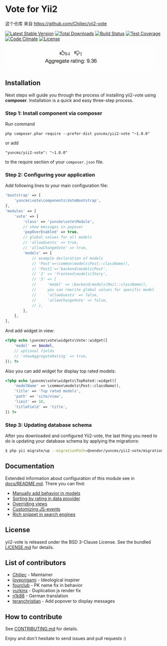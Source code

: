# Vote for Yii2
这个仓库 来自 https://github.com/Chiliec/yii2-vote

[![Latest Stable Version](https://poser.pugx.org/yuncms/yii2-vote/v/stable.svg)](https://packagist.org/packages/yuncms/yii2-vote) [![Total Downloads](https://poser.pugx.org/yuncms/yii2-vote/downloads.svg)](https://packagist.org/packages/yuncms/yii2-vote) [![Build Status](https://travis-ci.org/yuncms/yii2-vote.svg?branch=master)](https://travis-ci.org/yuncms/yii2-vote) [![Test Coverage](https://codeclimate.com/github/yuncms/yii2-vote/badges/coverage.svg)](https://codeclimate.com/github/yuncms/yii2-vote/coverage) [![Code Climate](https://codeclimate.com/github/yuncms/yii2-vote/badges/gpa.svg)](https://codeclimate.com/github/yuncms/yii2-vote) [![License](https://poser.pugx.org/yuncms/yii2-vote/license.svg)](https://packagist.org/packages/yuncms/yii2-vote)

![How yii2-vote works](https://raw.githubusercontent.com/Chiliec/yii2-vote/master/docs/showcase.gif)

## Installation

Next steps will guide you through the process of installing yii2-vote using **composer**. Installation is a quick and easy three-step process.

### Step 1: Install component via composer

Run command

```
php composer.phar require --prefer-dist yuncms/yii2-vote "~1.0.0"
```

or add

```
"yuncms/yii2-vote": "~1.0.0"
```

to the require section of your `composer.json` file.


### Step 2: Configuring your application

Add following lines to your main configuration file:

```php
'bootstrap' => [
    'yuncms\vote\components\VoteBootstrap',
],
'modules' => [
    'vote' => [
        'class' => 'yuncms\vote\Module',
        // show messages in popover
        'popOverEnabled' => true,
        // global values for all models
        // 'allowGuests' => true,
        // 'allowChangeVote' => true,
        'models' => [
        	// example declaration of models
            // 'Post'=>\common\models\Post::className(),
            // 'Post1'=>'backend\models\Post',
            // '2' => 'frontend\models\Story',
            // '3' => [
            //     'model' => \backend\models\Mail::className(),
            //     you can rewrite global values for specific model
            //     'allowGuests' => false,
            //     'allowChangeVote' => false,
            // ],
        ],      
    ],
],
```

And add widget in view:

```php
<?php echo \yuncms\vote\widgets\Vote::widget([
    'model' => $model,
    // optional fields
    // 'showAggregateRating' => true,
]); ?>
```

Also you can add widget for display top rated models:

```php
<?php echo \yuncms\vote\widgets\TopRated::widget([
    'modelName' => \common\models\Post::className(),
    'title' => 'Top rated models',
    'path' => 'site/view',
    'limit' => 10,
    'titleField' => 'title',
]) ?>
```

### Step 3: Updating database schema

After you downloaded and configured Yii2-vote, the last thing you need to do is updating your database schema by applying the migrations:

```bash
$ php yii migrate/up --migrationPath=@vendor/yuncms/yii2-vote/migrations
```

## Documentation

Extended information about configuration of this module see in [docs/README.md](https://github.com/yuncms/yii2-vote/blob/master/docs/README.md). There you can find:
* [Manually add behavior in models](https://github.com/Chiliec/yii2-vote/blob/master/docs/README.md#manually-add-behavior-in-models)
* [Sorting by rating in data provider](https://github.com/Chiliec/yii2-vote/blob/master/docs/README.md#sorting-by-rating-in-data-provider)
* [Overriding views](https://github.com/Chiliec/yii2-vote/blob/master/docs/README.md#overriding-views)
* [Customizing JS-events](https://github.com/Chiliec/yii2-vote/blob/master/docs/README.md#customizing-js-events)
* [Rich snippet in search engines](https://github.com/Chiliec/yii2-vote/blob/master/docs/README.md#rich-snippet-in-search-engines)

## License

yii2-vote is released under the BSD 3-Clause License. See the bundled [LICENSE.md](https://github.com/Chiliec/yii2-vote/blob/master/LICENSE.md) for details.

## List of contributors

* [Chiliec](https://github.com/Chiliec) - Maintainer
* [loveorigami](https://github.com/loveorigami) - Ideological inspirer
* [fourclub](https://github.com/fourclub) - PK name fix in behavior
* [yurkinx](https://github.com/yurkinx) - Duplication js render fix
* [n1k88](https://github.com/n1k88) - German translation
* [teranchristian](https://github.com/teranchristian) - Add popover to display messages

## How to contribute 

See [CONTRIBUTING.md](https://github.com/Chiliec/yii2-vote/blob/master/CONTRIBUTING.md) for details.

Enjoy and don't hesitate to send issues and pull requests :)
